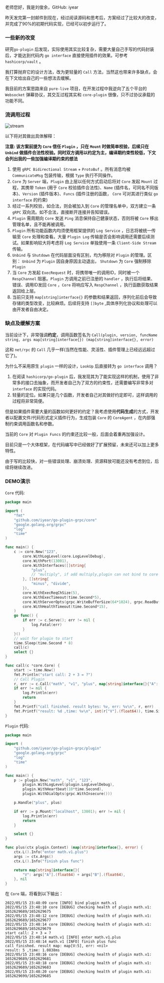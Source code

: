 老师您好，我是刘俊余，GitHub: iyear

昨天发完第一封邮件到现在，经过阅读源码和思考后，方案经过了比较大的改变，并完成了90%的初期代码实现，已经可以初步运行了。

### 一些新的改变

研究`go-plugin` 后发现，实际使用其实比较复杂，需要大量自己手写的代码封装后，才能达到代码内 `go interface` 直接使用插件的效果。可参考 `hashicorp/vault` 。

我打算抛弃它的设计方法，改为更轻量的 `Call` 方法，当然这也带来许多缺点，会在下文给出自己的一些想法去缓解。

我目前的方案思路来自 `pure-live` 项目，在开发过程中我逆向了五个平台的 `Websocket` 弹幕协议，其交互过程其实和 `core-plugin` 很像，只不过协议承载的功能不同。

### 流调用过程

![stream](stream.png)

以下将对其做出具体解释：

**注意: 该方案前提为 `Core` 信任 `Plugin` ，只在 `Mount` 时做简单校验，后续只在 `Unbind` 做插件合法性校验。同时双方调用以约定为主，编译期约束性较低，下文会列出我的一些加强编译期约束的想法**

1. 使用 `gRPC Bidirectional Stream` + `ProtoBuf` 。所有消息均被 `CommunicateMsg` 包装传输，根据 `Type` 执行不同操作。
2. `Core` 为 `Server` 端，`Plugin` 由上层以任何方式启动后将对 `Core` 发起 `Mount` 过程，其携带 `Token` (用于 `Core` 校验插件合法性)、`Name` (插件名，可同名不同版本)、`Version` (插件版本)、`Funcs` (插件注册的函数， `Core` 可对其进行类似 `go interface` 的约束)
3. 经过一系列校验，如合法，则会被加入到 `Core` 的管理名单中，双方建立一条 `gRPC` 双向流。如不合法，直接断开连接并告知错误。
4. `Plugin` 需周期向 `Core` 发送 `Ping` 消息保持自己健康状态，否则将被 `Core` 移出管理名单，且不能再被调用。
5. `Plugin` 所有功能函数内均须使用框架提供的 `Log Service` ，日志将被统一传输至 `Core` 处理和查看。大量 `Plugin Log` 传输是否会影响调用还需要后续测试。如果影响较大将考虑将 `Log Service` 单独使用一条 `Client-Side Stream` 传输。
6. `Unbind` 与 `Shutdown` 在代码层面没有区别，均为移除对 `Plugin` 的管理。区别： `Unbind` 为 `Plugin` 因自身原因主动退出， `Shutdown` 为 `Core` 强制移除 `Plugin`
7. 当 `Core` 方发起 `ExecRequest` 时，将携带唯一的调用ID，同时被一个 `RespChannel` 阻塞。`Plugin` 方调用之前已注册的 `handler` ，执行后将结果、错误、调用ID发回 `Core` ，`Core` 将响应写入 `RespChannel` ，执行函数获取结果返回给上层。
8. 当前只支持 `map[string]interface{}` 的参数和结果返回，序列化前后会导致存储的类型改变，比较麻烦。后续将支持 `[]byte` ,具体序列化协议和处理可以由开发者自由决定。

### 缺点及缓解方案

当前设计下，非常强调**约定**，调用函数签名为 `Call(plugin, version, funcName string, args map[string]interface{}) (map[string]interface{}, error)`

这和 `net/rpc` 的 `Call` 几乎一样(当然在性能、灵活性、插件管理上已经远远超过它了)。

为什么不采用原生 `plugin` 一样的设计，`LookUp` 后直接转为 `go interface` 调用？

1. 在阅读 `hashicorp/go-plugin` 后，我发现其为了能实现这样的机制，使用了非常多的接口去抽象，而开发者自己为了双方的约束性，还需要编写非常多对 `interface` 的实现代码。
2. 轻量的定位。如果只是几个函数，开发者自己对其做好约定即可，这样调用的过程将非常简便。

但是如果插件需要大量的函数如何更好的约定？我考虑使用**代码生成**的方式，开发者以配置文件/代码形式定义插件行为，生成包装 `Core` 的 `CoreAgent` ，在内部强制约束调用函数名和参数。

当前的 `Core` 对 `Plugin Funcs` 的约束还比较一般，后面会着重再加强设计。

目前只是一个大体框架，在代码编写中已经做好了扩展预留，未来还可以加上更多特性。

由于写的比较快，对一些错误处理、崩溃处理、资源释放可能还没有考虑到位，后续将继续改进。

### DEMO演示

`Core` 代码:

```go
package main

import (
	"fmt"
	"github.com/iyear/go-plugin-grpc/core"
	"google.golang.org/grpc"
	"log"
	"time"
)

func main() {
	c := core.New("123",
		core.WithLogLevel(core.LogLevelDebug),
		core.WithPort(13001),
		core.WithInterfaces([]string{
			"plus",
			// "multiply", if add multiply,plugin can not bind to core
		}, []string{
			"minus", "divide",
		}),
		core.WithExecReqChSize(5),
		core.WithExecTimeout(time.Second*5),
		core.WithServerOpts(grpc.WriteBufferSize(64*1024), grpc.ReadBufferSize(64*1024)),
		core.WithHealthTimeout(time.Second*15),
	)
	go func() {
		if err := c.Serve(); err != nil {
			log.Fatal(err)
		}
	}()
	// wait for plugin to start
	time.Sleep(time.Second * 8)
	call(c)
	select {}
}

func call(c *core.Core) {
	start := time.Now()
	fmt.Println("start call: 2 + 3 = ?")
	// Call Plugin
	r, err := c.Call("math", "v1", "plus", map[string]interface{}{"A": 2, "B": 3})
	if err != nil {
		log.Println(err)
		return
	}
	fmt.Printf("call finished. result bytes: %v, err: %v\n", r, err)
	fmt.Printf("result: %d ,time: %v\n", int(r["V"].(float64)), time.Since(start).String())
}
```

`Plugin` 代码:

```go
package main

import (
	"github.com/iyear/go-plugin-grpc/plugin"
	"google.golang.org/grpc"
	"log"
	"time"
)

func main() {
	p := plugin.New("math", "v1", "123",
		plugin.WithLogLevel(plugin.LogLevelDebug),
		plugin.WithHeartbeat(10*time.Second),
		plugin.WithDialOpts(grpc.WithInsecure()))

	p.Handle("plus", plus)

	if err := p.Mount("localhost", 13001); err != nil {
		log.Println(err)
		return
	}

	select {}
}

func plus(ctx plugin.Context) (map[string]interface{}, error) {
	ctx.L().Info("enter math.v1.plus")
	args := ctx.Args()
	ctx.L().Info("finish plus func")

	return map[string]interface{}{
		"V": args["A"].(float64) + args["B"].(float64),
	}, nil
}
```

在 `Core` 端，将看到以下输出：

```
2022/05/15 23:48:09 core [INFO] bind plugin math.v1
2022/05/15 23:48:10 core [DEBUG] checking health of plugin math.v1: 1652629689/1652629675
2022/05/15 23:48:12 core [DEBUG] checking health of plugin math.v1: 1652629689/1652629677
2022/05/15 23:48:14 core [DEBUG] checking health of plugin math.v1: 1652629689/1652629679
start call: 2 + 3 = ?
2022/05/15 23:48:14 math.v1 [INFO] enter math.v1.plus
2022/05/15 23:48:14 math.v1 [INFO] finish plus func
call finished. result map: map[V:5], err: <nil>
result: 5 ,time: 1.0838ms
2022/05/15 23:48:16 core [DEBUG] checking health of plugin math.v1: 1652629689/1652629681
2022/05/15 23:48:18 core [DEBUG] checking health of plugin math.v1: 1652629689/1652629683
2022/05/15 23:48:20 core [DEBUG] checking health of plugin math.v1: 1652629699/1652629685
```